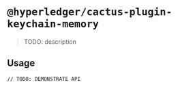 # `@hyperledger/cactus-plugin-keychain-memory`

> TODO: description

## Usage

```
// TODO: DEMONSTRATE API
```
